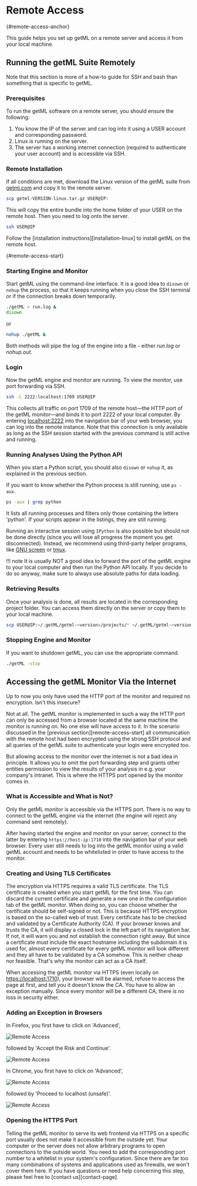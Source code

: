 
# Remote Access
[](){#remote-access-anchor}

This guide helps you set up getML on a remote server and access it from your local machine.

## Running the getML Suite Remotely

Note that this section is more of a how-to guide for SSH and bash than something that is specific to getML.

### Prerequisites

To run the getML software on a remote server, you should ensure the following:

1. You know the IP of the server and can log into it using a USER account and corresponding password.
2. Linux is running on the server.
3. The server has a working internet connection (required to authenticate your user account) and is accessible via SSH.

### Remote Installation

If all conditions are met, download the Linux version of the getML suite from [getml.com](https://www.getml.com/download) and copy it to the remote server.
```bash
scp getml-VERSION-linux.tar.gz USER@IP:
```
This will copy the entire bundle into the home folder of your USER on the remote host. Then you need to log onto the server.
```bash
ssh USER@IP
```
Follow the [installation instructions][installation-linux] to install getML on the remote host.

[](){#remote-access-start}
### Starting Engine and Monitor

Start getML using the command-line interface. It is a good idea to `disown` or `nohup` the process, so that it keeps running when you close the SSH terminal or if the connection breaks down temporarily.

```bash
./getML > run.log &
disown
```
or
```bash 
nohup ./getML &
```


Both methods will pipe the log of the engine into a file - either *run.log* or *nohup.out*.

### Login

Now the getML engine and monitor are running. To view the monitor, use port forwarding via SSH.
```bash
ssh -L 2222:localhost:1709 USER@IP
```
This collects all traffic on port 1709 of the remote host—the HTTP port of the getML monitor—and binds it to port 2222 of your local computer. By entering [localhost:2222](http://localhost:2222) into the navigation bar of your web browser, you can log into the remote instance. Note that this connection is only available as long as the SSH session started with the previous command is still active and running.

### Running Analyses Using the Python API

When you start a Python script, you should also `disown` or `nohup` it, as explained in the previous section.

If you want to know whether the Python process is still running, use `ps -aux`.
```bash
ps -aux | grep python
```
It lists all running processes and filters only those containing the letters 'python'. If your scripts appear in the listings, they are still running.

Running an interactive session using `IPython` is also possible but should not be done directly (since you will lose all progress the moment you get disconnected). Instead, we recommend using third-party helper programs, like [GNU screen](https://www.gnu.org/software/screen/) or [tmux](https://github.com/tmux/tmux/wiki).

!!! note 
    It is usually NOT a good idea to forward the port of the getML engine to your local computer and then run the Python API locally. If you decide to do so anyway, make sure to always use absolute paths for data loading.

### Retrieving Results

Once your analysis is done, all results are located in the corresponding project folder. You can access them directly on the server or copy them to your local machine.
```bash
scp USER@IP:~/.getML/getml-<version>/projects/* ~/.getML/getml-<version>/projects
```
### Stopping Engine and Monitor

If you want to shutdown getML, you can use the appropriate command.
```bash
./getML -stop
```

## Accessing the getML Monitor Via the Internet

Up to now you only have used the HTTP port of the monitor and required no
encryption. Isn't this insecure?

Not at all. The getML monitor is implemented in such a way the HTTP
port can only be accessed from a browser located at the same machine
the monitor is running on. No one else will have access to it. In the
scenario discussed in the [previous section][remote-access-start] all communication with the remote host had
been encrypted using the strong SSH protocol and all queries of the
getML suite to authenticate your login were encrypted too.

But allowing access to the monitor over the internet is not a bad idea 
in principle. It allows you to omit the port forwarding step
and grants other entities permission to view the results of your
analysis in e.g. your company's intranet. This is where the HTTPS port
opened by the monitor comes in.
### What is Accessible and What is Not?

Only the getML monitor is accessible via the HTTPS port. There is no way to connect to the getML engine via the internet (the engine will reject any command sent remotely).

After having started the engine and monitor on your server, connect to the latter by entering `https://host-ip:1710` into the navigation bar of your web browser. Every user still needs to log into the getML monitor using a valid getML account and needs to be whitelisted in order to have access to the monitor.

### Creating and Using TLS Certificates

The encryption via HTTPS requires a valid TLS certificate. The TLS certificate is created when you start getML for the first time. You can discard the current certificate and generate a new one in the configuration tab of the getML monitor. When doing so, you can choose whether the certificate should be self-signed or not. This is because HTTPS encryption is based on the so-called web of trust. Every certificate has to be checked and validated by a Certificate Authority (CA). If your browser knows and trusts the CA, it will display a closed lock in the left part of its navigation bar. If not, it will warn you and not establish the connection right away. But since a certificate must include the exact hostname including the subdomain it is used for, almost every certificate for every getML monitor will look different and they all have to be validated by a CA somehow. This is neither cheap nor feasible. That's why the monitor can act as a CA itself.

When accessing the getML monitor via HTTPS (even locally on [https://localhost:1710](https://localhost:1710)), your browser will be alarmed, refuse to access the page at first, and tell you it doesn't know the CA. You have to allow an exception manually. Since every monitor will be a different CA, there is no loss in security either.

### Adding an Exception in Browsers

In Firefox, you first have to click on 'Advanced',

![Remote Access](../images/screenshot_login_https_firefox_1.png)

followed by 'Accept the Risk and Continue'. 

![Remote Access](../images/screenshot_login_https_firefox_2.png)

In Chrome, you first have to click on 'Advanced',

![Remote Access](../images/screenshot_login_https_chrome_1.png)

followed by 'Proceed to localhost (unsafe)'.

![Remote Access](../images/screenshot_login_https_chrome_2.png)

### Opening the HTTPS Port

Telling the getML monitor to serve its web frontend via HTTPS on a specific port usually does not make it accessible from the outside yet. Your computer or the server does not allow arbitrary programs to open connections to the outside world. You need to add the corresponding port number to a whitelist in your system's configuration. Since there are far too many combinations of systems and applications used as firewalls, we won't cover them here. If you have questions or need help concerning this step, please feel free to [contact us][contact-page].

